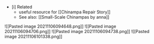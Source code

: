 
- [i] Related
	* useful resource for [[Chinampa Repair Story]]
	* See also: [[Small-Scale Chinampas by anna]] 

![[Pasted image 20211106094648.png]]
![[Pasted image 20211106094706.png]]
![[Pasted image 20211106094738.png]]
![[Pasted image 20211106101338.png]]